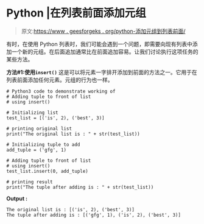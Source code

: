# Python |在列表前面添加元组

> 原文:[https://www . geesforgeks . org/python-添加元组到列表前面/](https://www.geeksforgeeks.org/python-add-tuple-to-front-of-list/)

有时，在使用 Python 列表时，我们可能会遇到一个问题，即需要向现有列表中添加一个新的元组。在后面追加通常比在前面追加容易。让我们讨论执行这项任务的某些方法。

**方法#1:使用`insert()`**
这是可以将元素一字排开添加到前面的方法之一。它用于在列表前面添加任何元素。元组的行为也一样。

```
# Python3 code to demonstrate working of
# Adding tuple to front of list
# using insert()

# Initializing list 
test_list = [('is', 2), ('best', 3)]

# printing original list 
print("The original list is : " + str(test_list))

# Initializing tuple to add 
add_tuple = ('gfg', 1)

# Adding tuple to front of list
# using insert()
test_list.insert(0, add_tuple)

# printing result
print("The tuple after adding is : " + str(test_list))
```

**Output :**

```
The original list is : [('is', 2), ('best', 3)]
The tuple after adding is : [('gfg', 1), ('is', 2), ('best', 3)]

```